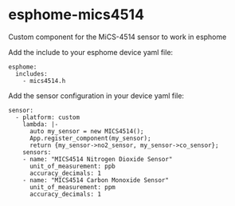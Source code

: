 # esphome-mics4514
Custom component for the MiCS-4514 sensor to work in esphome

Add the include to your esphome device yaml file:
```
esphome:
  includes:
    - mics4514.h
 ```
 
 Add the sensor configuration in your device yaml file:
 ```
 sensor:
   - platform: custom
     lambda: |-
       auto my_sensor = new MICS4514();
       App.register_component(my_sensor);
       return {my_sensor->no2_sensor, my_sensor->co_sensor};
     sensors:
     - name: "MICS4514 Nitrogen Dioxide Sensor"
       unit_of_measurement: ppb
       accuracy_decimals: 1
     - name: "MICS4514 Carbon Monoxide Sensor"
       unit_of_measurement: ppm
       accuracy_decimals: 1
 ```
